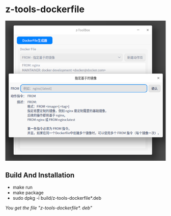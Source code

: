 # z-tools-dockerfile

![](assets/screenshot/20230107035603.png)  


## Build And Installation

* make run
* make package
* sudo dpkg -i  build/z-tools-dockerfile*.deb

*You get the file "z-tools-dockerfile\*. deb"*
